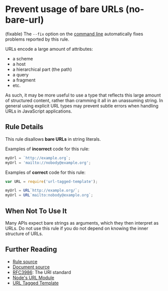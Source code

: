 # Prevent usage of bare URLs (no-bare-url)

(fixable) The `--fix` option on the [command line][] automatically fixes
problems reported by this rule.

URLs encode a large amount of attributes:

 - a scheme
 - a host
 - a hierarchical part (the path)
 - a query
 - a fragment
 - etc.

As such, it may be more useful to use a type that reflects this large
amount of structured content, rather than cramming it all in an
unassuming string. In general using explicit URL types may prevent subtle
errors when handling URLs in JavaScript applications.

## Rule Details

This rule disallows **bare URLs** in string literals.

Examples of **incorrect** code for this rule:

```js
myUrl = `http://example.org`;
myUrl = 'mailto://nobody@example.org';
```

Examples of **correct** code for this rule:

```js
var URL = require('url-tagged-template');

myUrl = URL`http://example.org/`;
myUrl = URL`mailto:nobody@example.org`;
```

<!--
### Options

TBD
-->

## When Not To Use It

Many APIs expect bare strings as arguments, which they then interpret as
URLs. Do not use this rule if you do not depend on knowing the inner
structure of URLs.

## Further Reading

 - [Rule source]
 - [Document source]
 - [RFC3986]: The URI standard
 - [Node's URL Module]
 - [URL Tagged Template]

[Rule source]: https://github.com/eddieantonio/eslint-plugin-stringly-typing/blob/master/lib/rules/no-bare-url.js
[Document source]: https://github.com/eddieantonio/eslint-plugin-stringly-typing/blob/master/docs/rules/no-bare-url.md
[Node's URL Module]: https://nodejs.org/api/url.html
[URL Tagged Template]: https://github.com/eddieantonio/url-tagged-template
[RFC3986]: https://www.ietf.org/rfc/rfc3986.txt
[command line]: http://eslint.org/docs/user-guide/command-line-interface#fix
